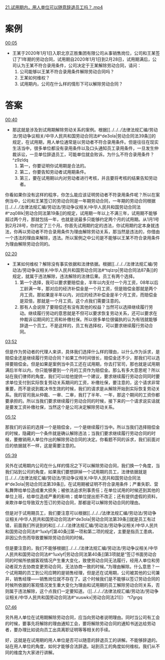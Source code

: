 [21.试用期内，用人单位可以随意辞退员工吗？.mp4](file:///E:%5C法律实务%5CA314【游本春】【20小时200讲】劳动纠纷维权指南及企业风控管控宝典（200讲劳动合同签订法律风险防范与合规管理）%5C21.试用期内，用人单位可以随意辞退员工吗？.mp4)
# 案例
[00:05](file:///E:%5C法律实务%5CA314【游本春】【20小时200讲】劳动纠纷维权指南及企业风控管控宝典（200讲劳动合同签订法律风险防范与合规管理）%5C21.试用期内，用人单位可以随意辞退员工吗？.mp4#t=00:05)

- 王某于2020年1月1日入职北京正胜集团有限公司从事销售岗位，公司和王某签订了1年期的劳动合同，试用期自2020年1月1日到2月28日，试用期满后，公司认为王某不符合录用条件，公司决定于王某解除劳动合同，请问：
	1. 公司能够以王某不符合录用条件解除劳动合同吗？
	2. 王某如何维权？
	3. 试用期内，公司在什么样的情形下可以解除劳动合同？
# 答案
[00:40](file:///E:%5C法律实务%5CA314【游本春】【20小时200讲】劳动纠纷维权指南及企业风控管控宝典（200讲劳动合同签订法律风险防范与合规管理）%5C21.试用期内，用人单位可以随意辞退员工吗？.mp4#t=00:40)

- 那这就是涉及到试用期解除劳动关系的案例。根据[[../../../法律法规汇编/劳动法/劳动争议相关/中华人民共和国劳动合同法#^de3ola|劳动合同法39条]]的规定，在试用期，用人单位通常是以劳动者不符合录用条件。但是往往在现实生活当中，很多单位都没有录用条件以及口头通知员工录用条件，一旦发生仲裁诉讼，一旦单位辞退员工，可能单位就会败诉。为什么不符合录用条件？ ^z9zldq
	1. 第一，你要证明你试用期是合法的。
	2. 第二，你要告知劳动者试用期条件。
	3. 第三，要在试用期以内对劳动者进行考核，并且要将考核的结果告知劳动者。

你看如果你没有这样的程序，你怎么能应该证明劳动者不符录用条件呢？所以在案例当中，公司和王某签订的劳动合同是一年期劳动合同，一年期的劳动合同根据[[../../../法律法规汇编/劳动法/劳动争议相关/中华人民共和国劳动合同法#^zq08lk|劳动合同法第19条]]的规定，试用期一年以上不满三年，试用期不能够超过两个月，那就包括一年，也就是说最多只能够约定两个月的试用期。从1月1号到2月28号，你约定了三个月。你首先试用期约定的违法，你试用期约定本身就违法，你再以劳动者不符合录用条件为理由解除劳动关系，那当然是违法的，你借由一个违法的理由来解除，违法。所以案例之中公司是不能够以王某不符合录用条件为理由解除劳动合同的。

[02:20](file:///E:/%5C%E6%B3%95%E5%BE%8B%E5%AE%9E%E5%8A%A1%5CA314%E3%80%90%E6%B8%B8%E6%9C%AC%E6%98%A5%E3%80%91%E3%80%9020%E5%B0%8F%E6%97%B6200%E8%AE%B2%E3%80%91%E5%8A%B3%E5%8A%A8%E7%BA%A0%E7%BA%B7%E7%BB%B4%E6%9D%83%E6%8C%87%E5%8D%97%E5%8F%8A%E4%BC%81%E4%B8%9A%E9%A3%8E%E6%8E%A7%E7%AE%A1%E6%8E%A7%E5%AE%9D%E5%85%B8%EF%BC%88200%E8%AE%B2%E5%8A%B3%E5%8A%A8%E5%90%88%E5%90%8C%E7%AD%BE%E8%AE%A2%E6%B3%95%E5%BE%8B%E9%A3%8E%E9%99%A9%E9%98%B2%E8%8C%83%E4%B8%8E%E5%90%88%E8%A7%84%E7%AE%A1%E7%90%86%EF%BC%89%5C21.%E8%AF%95%E7%94%A8%E6%9C%9F%E5%86%85%EF%BC%8C%E7%94%A8%E4%BA%BA%E5%8D%95%E4%BD%8D%E5%8F%AF%E4%BB%A5%E9%9A%8F%E6%84%8F%E8%BE%9E%E9%80%80%E5%91%98%E5%B7%A5%E5%90%97%EF%BC%9F.mp4#t=140.480436)

- 王某如何维权？解除没有事实依据和法律依据。根据[[../../../法律法规汇编/劳动法/劳动争议相关/中华人民共和国劳动合同法#^tqlzrp|劳动合同法87条]]的规定，就属于违法解除，违法解除的法律后果。员工有两个选择。
	1. 第一个选择，我可以要求要赔偿金，半年以内支付一个月工资，08年以后工龄满一年，那对应的经济补偿金是一个月工资，但是赔偿金那就是两个月工资。那如果是半年以内，对应的经济补偿金是半个月工资，而赔偿金是双倍，那就是一个月工资。这个点我们需要注意的。
	2. 那有人会说除了要赔偿还有没有其他的权益？当然可以选择继续履行劳动。继续履行劳动的意思就是不但可以要求恢复劳动关系，还可以要求在仲裁诉讼期间的工资和补缴社保。所以很多单位很偏执的认为有钱就能够辞退一个员工。不是这样的，员工有选择权，可以要求继续履行劳动合同。

[03:52](file:///E:%5C法律实务%5CA314【游本春】【20小时200讲】劳动纠纷维权指南及企业风控管控宝典（200讲劳动合同签订法律风险防范与合规管理）%5C21.试用期内，用人单位可以随意辞退员工吗？.mp4#t=03:52)

但是作为劳动者的代理人来讲，具体我们选择什么样的理由，以什么作为诉求，是赔偿金还是继续履行劳动合同？如果工作时间很长，赔偿金还不少，那我们可以选择要赔偿金。但是如果是案例当中员工还在试用期，你去打官司，那也就是试用期满后半年以内，你只能够要到一个月的工资作为赔偿金。那么有多大意思呢？所以站在我们律师的角度，我们可以给他提供一个建议，要求继续履行劳动合同同时要求单位支付到实际恢复劳动关系期间的工资，补缴社保，要注意的，这个请求非常重要，而不是说到裁决书生效的时候，我们的请求是从解除开始到实际恢复劳动关系。我的官司我从仲裁、一审、二审，我打了半年、一年，那这个期间的工资你都要承担的。所以当我们要求继续履行劳动合同的时候，接下来的一个请求说实话就是要发工资补缴社保，当然这个是公司决定解除劳动关系。

[05:12](file:///E:/%5C%E6%B3%95%E5%BE%8B%E5%AE%9E%E5%8A%A1%5CA314%E3%80%90%E6%B8%B8%E6%9C%AC%E6%98%A5%E3%80%91%E3%80%9020%E5%B0%8F%E6%97%B6200%E8%AE%B2%E3%80%91%E5%8A%B3%E5%8A%A8%E7%BA%A0%E7%BA%B7%E7%BB%B4%E6%9D%83%E6%8C%87%E5%8D%97%E5%8F%8A%E4%BC%81%E4%B8%9A%E9%A3%8E%E6%8E%A7%E7%AE%A1%E6%8E%A7%E5%AE%9D%E5%85%B8%EF%BC%88200%E8%AE%B2%E5%8A%B3%E5%8A%A8%E5%90%88%E5%90%8C%E7%AD%BE%E8%AE%A2%E6%B3%95%E5%BE%8B%E9%A3%8E%E9%99%A9%E9%98%B2%E8%8C%83%E4%B8%8E%E5%90%88%E8%A7%84%E7%AE%A1%E7%90%86%EF%BC%89%5C21.%E8%AF%95%E7%94%A8%E6%9C%9F%E5%86%85%EF%BC%8C%E7%94%A8%E4%BA%BA%E5%8D%95%E4%BD%8D%E5%8F%AF%E4%BB%A5%E9%9A%8F%E6%84%8F%E8%BE%9E%E9%80%80%E5%91%98%E5%B7%A5%E5%90%97%EF%BC%9F.mp4#t=312.158955)

那我们的诉前的选择一个是赔偿金，一个是继续履行当中。所以当我们选择赔偿金的时候，隐藏的一个条件就是确认解除违法；当我们要求继续履行劳动合同的时候，要撤销用人单位作出的解除劳动合同的决定。你看题不同的诉求，我们前面对应的依据就不一样，这是需要注意的。

[05:39](file:///E:/%5C%E6%B3%95%E5%BE%8B%E5%AE%9E%E5%8A%A1%5CA314%E3%80%90%E6%B8%B8%E6%9C%AC%E6%98%A5%E3%80%91%E3%80%9020%E5%B0%8F%E6%97%B6200%E8%AE%B2%E3%80%91%E5%8A%B3%E5%8A%A8%E7%BA%A0%E7%BA%B7%E7%BB%B4%E6%9D%83%E6%8C%87%E5%8D%97%E5%8F%8A%E4%BC%81%E4%B8%9A%E9%A3%8E%E6%8E%A7%E7%AE%A1%E6%8E%A7%E5%AE%9D%E5%85%B8%EF%BC%88200%E8%AE%B2%E5%8A%B3%E5%8A%A8%E5%90%88%E5%90%8C%E7%AD%BE%E8%AE%A2%E6%B3%95%E5%BE%8B%E9%A3%8E%E9%99%A9%E9%98%B2%E8%8C%83%E4%B8%8E%E5%90%88%E8%A7%84%E7%AE%A1%E7%90%86%EF%BC%89%5C21.%E8%AF%95%E7%94%A8%E6%9C%9F%E5%86%85%EF%BC%8C%E7%94%A8%E4%BA%BA%E5%8D%95%E4%BD%8D%E5%8F%AF%E4%BB%A5%E9%9A%8F%E6%84%8F%E8%BE%9E%E9%80%80%E5%91%98%E5%B7%A5%E5%90%97%EF%BC%9F.mp4#t=339.77434)

另外在试用期内公司在什么样的情况之下可以解除劳动合同，我们换一个角度，当我们站到公司的角度，如果我们要想辞掉一个试用期的员工，法律依据就是[[../../../法律法规汇编/劳动法/劳动争议相关/中华人民共和国劳动合同法#^de3ola|劳动合同法第39条]]，在试用期被证明不符合录用条件；严重失职、营私舞弊给单位造成重大损失；被依法追求刑事责任；在单位试用的时候还到其他的单位上班，给单位造成严重的影响；或单位提出拒不改正；还有提供虚假的资料，来欺诈单位导致双方签订的劳动合同，那都是可以解除劳动合同的理由。

但是对于试用期员工，我们要注意可以根据[[../../../法律法规汇编/劳动法/劳动争议相关/中华人民共和国劳动合同法#^de3ola|劳动合同法第39条]]就是员工有过错，前面我们所说到的和[[../../../法律法规汇编/劳动法/劳动争议相关/中华人民共和国劳动合同法#^1uxlyf|第40条]]第一项和第二项的规定，主要是指员工患病，非因公负伤而导致要解除劳动合同的时候。

但是要注意的，我们不能够根据[[../../../法律法规汇编/劳动法/劳动争议相关/中华人民共和国劳动合同法#^1uxlyf|劳动合同法第40条]]第3项就是“签订书面劳动合同的时候所依据客观情况产生重大变化，致使劳动合同无法履行，经用人单位和劳动者双方去协商变更劳动合同，无法协商一致的时候。”为理由解除。什么意思？一个试用期的员工到公司应聘的是销售经理，但是还在试用期，公司被其他的公司兼并，销售经理——销售岗位就不存在了。这个时候我们是不能够以签订劳动合同的时候所依据的客观情况发生重大变化为理由和试用期的员工解除劳动合同关系，否则属于违法解除，这个点我们一定要知道。（[[../../../法律法规汇编/劳动法/劳动争议相关/中华人民共和国劳动合同法#^xuswkx|劳动合同法21]]） ^t7grgq

[07:46](file:///E:%5C法律实务%5CA314【游本春】【20小时200讲】劳动纠纷维权指南及企业风控管控宝典（200讲劳动合同签订法律风险防范与合规管理）%5C21.试用期内，用人单位可以随意辞退员工吗？.mp4#t=07:46)

另外用人单位在试用期解除劳动合同，应当向劳动者说明理由。同时当公司有工会的时候，要事先将解除的理由通知工会，要将解除劳动合同的通知书送达给劳动者，要办理比如说向员工出具离职证明等等相关的手续。

好，这就是在试用期的用人单位是否可以随意的辞退员工的讲解。不能够辞退的。站在用人单位的角度，如何才能够合法辞退。站到员工的角度如何维权。我们从不同的维度为大家进行讲解。